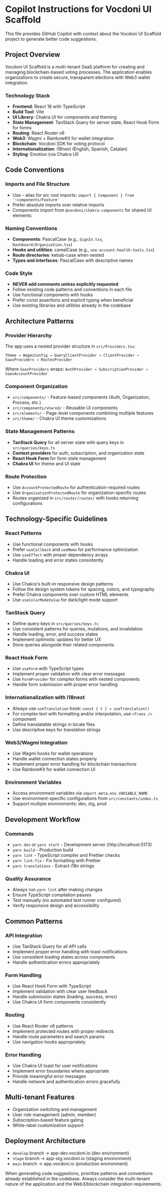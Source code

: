 # Copilot Instructions for Vocdoni UI Scaffold

This file provides GitHub Copilot with context about the Vocdoni UI Scaffold project to generate better code suggestions.

## Project Overview

Vocdoni UI Scaffold is a multi-tenant SaaS platform for creating and managing blockchain-based voting processes. The application enables organizations to create secure, transparent elections with Web3 wallet integration.

### Technology Stack
- **Frontend**: React 18 with TypeScript
- **Build Tool**: Vite
- **UI Library**: Chakra UI for components and theming
- **State Management**: TanStack Query for server state, React Hook Form for forms
- **Routing**: React Router v6
- **Web3**: Wagmi + RainbowKit for wallet integration
- **Blockchain**: Vocdoni SDK for voting protocol
- **Internationalization**: i18next (English, Spanish, Catalan)
- **Styling**: Emotion (via Chakra UI)

## Code Conventions

### Imports and File Structure
- Use `~` alias for src root imports: `import { Component } from '~components/Feature'`
- Prefer absolute imports over relative imports
- Components import from `@vocdoni/chakra-components` for shared UI elements

### Naming Conventions
- **Components**: PascalCase (e.g., `SignIn.tsx`, `Dashboard/Organization.tsx`)
- **Hooks and utilities**: camelCase (e.g., `use-account-health-tools.tsx`)
- **Route directories**: kebab-case when nested
- **Types and interfaces**: PascalCase with descriptive names

### Code Style
- **NEVER add comments unless explicitly requested**
- Follow existing code patterns and conventions in each file
- Use functional components with hooks
- Prefer const assertions and explicit typing when beneficial
- Use existing libraries and utilities already in the codebase

## Architecture Patterns

### Provider Hierarchy
The app uses a nested provider structure in `src/Providers.tsx`:
```
Theme → WagmiConfig → QueryClientProvider → ClientProvider → SaasProviders → RoutesProvider
```
Where `SaasProviders` wraps: `AuthProvider → SubscriptionProvider → SaasAccountProvider`

### Component Organization
- `src/components/` - Feature-based components (Auth, Organization, Process, etc.)
- `src/components/shared/` - Reusable UI components
- `src/elements/` - Page-level components combining multiple features
- `src/theme/` - Chakra UI theme customizations

### State Management Patterns
- **TanStack Query** for all server state with query keys in `src/queries/keys.ts`
- **Context providers** for auth, subscription, and organization state
- **React Hook Form** for form state management
- **Chakra UI** for theme and UI state

### Route Protection
- Use `AccountProtectedRoute` for authentication-required routes
- Use `OrganizationProtectedRoute` for organization-specific routes
- Routes organized in `src/router/routes/` with hooks returning configurations

## Technology-Specific Guidelines

### React Patterns
- Use functional components with hooks
- Prefer `useCallback` and `useMemo` for performance optimization
- Use `useEffect` with proper dependency arrays
- Handle loading and error states consistently

### Chakra UI
- Use Chakra's built-in responsive design patterns
- Follow the design system tokens for spacing, colors, and typography
- Prefer Chakra components over custom HTML elements
- Use `useColorModeValue` for dark/light mode support

### TanStack Query
- Define query keys in `src/queries/keys.ts`
- Use consistent patterns for queries, mutations, and invalidation
- Handle loading, error, and success states
- Implement optimistic updates for better UX
- Store queries alongside their related components

### React Hook Form
- Use `useForm` with TypeScript types
- Implement proper validation with clear error messages
- Use `FormProvider` for complex forms with nested components
- Handle form submission with proper error handling

### Internationalization with i18next
- Always use `useTranslation` hook: `const { t } = useTranslation()`
- For complex text with formatting and/or interpolation, use `<Trans />` component
- Define translatable strings in locale files
- Use descriptive keys for translation strings

### Web3/Wagmi Integration
- Use Wagmi hooks for wallet operations
- Handle wallet connection states properly
- Implement proper error handling for blockchain transactions
- Use RainbowKit for wallet connection UI

### Environment Variables
- Access environment variables via `import.meta.env.VARIABLE_NAME`
- Use environment-specific configurations from `src/constants/index.ts`
- Support multiple environments: dev, stg, prod

## Development Workflow

### Commands
- `yarn dev` or `yarn start` - Development server (http://localhost:5173)
- `yarn build` - Production build
- `yarn lint` - TypeScript compiler and Prettier checks
- `yarn lint:fix` - Fix formatting with Prettier
- `yarn translations` - Extract i18n strings

### Quality Assurance
- Always run `yarn lint` after making changes
- Ensure TypeScript compilation passes
- Test manually (no automated test runner configured)
- Verify responsive design and accessibility

## Common Patterns

### API Integration
- Use TanStack Query for all API calls
- Implement proper error handling with toast notifications
- Use consistent loading states across components
- Handle authentication errors appropriately

### Form Handling
- Use React Hook Form with TypeScript
- Implement validation with clear user feedback
- Handle submission states (loading, success, error)
- Use Chakra UI form components consistently

### Routing
- Use React Router v6 patterns
- Implement protected routes with proper redirects
- Handle route parameters and search params
- Use navigation hooks appropriately

### Error Handling
- Use Chakra UI toast for user notifications
- Implement error boundaries where appropriate
- Provide meaningful error messages
- Handle network and authentication errors gracefully

## Multi-tenant Features
- Organization switching and management
- User role management (admin, member)
- Subscription-based feature gating
- White-label customization support

## Deployment Architecture
- `develop` branch → app-dev.vocdoni.io (dev environment)
- `stage` branch → app-stg.vocdoni.io (staging environment)
- `main` branch → app.vocdoni.io (production environment)

When generating code suggestions, prioritize patterns and conventions already established in the codebase. Always consider the multi-tenant nature of the application and the Web3/blockchain integration requirements.

